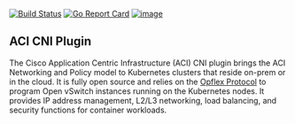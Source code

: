[![Build Status](https://travis-ci.org/noironetworks/aci-containers.svg?branch=master)](https://travis-ci.org/noironetworks/aci-containers)
[![Go Report Card](https://goreportcard.com/badge/github.com/noironetworks/aci-containers)](https://goreportcard.com/report/github.com/noironetworks/aci-containers)
[![image](https://coveralls.io/repos/github/noironetworks/aci-containers/badge.svg?branch=master)](https://coveralls.io/github/noironetworks/aci-containers?branch=master)


## ACI CNI Plugin

The Cisco Application Centric Infrastructure (ACI) CNI plugin brings the
ACI Networking and Policy model to Kubernetes clusters that reside
on-prem or in the cloud. It is fully open source and relies on the
[Opflex Protocol](https://github.com/noironetworks/opflex) to program
Open vSwitch instances running on the Kubernetes nodes. It provides IP
address management, L2/L3 networking, load balancing, and security
functions for container workloads.
